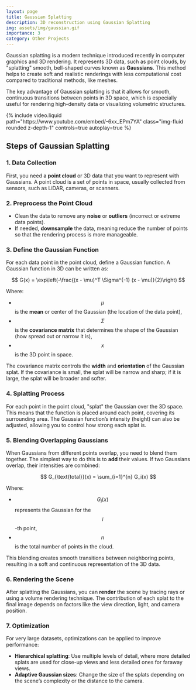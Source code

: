 ```yaml
---
layout: page
title: Gaussian Splatting 
description: 3D reconstruction using Gaussian Splatting
img: assets/img/gaussian.gif
importance: 3
category: Other Projects
---
```

Gaussian splatting is a modern technique introduced recently in computer graphics and 3D rendering. It represents 3D data, such as point clouds, by "splatting" smooth, bell-shaped curves known as **Gaussians**.  This method helps to create soft and realistic renderings with less computational cost compared to traditional methods, like meshes.

The key advantage of Gaussian splatting is that it allows for smooth, continuous transitions between points in 3D space, which is especially useful for rendering high-density data or visualizing volumetric structures.

<div class="row">
    <div class="col-sm mt-3 mt-md-0">
        <div class="embed-responsive embed-responsive-16by9">
        {% include video.liquid path="https://www.youtube.com/embed/-6xx_EPm7YA" class="img-fluid rounded z-depth-1" controls=true autoplay=true %}
        </div>
    </div>

</div>

## Steps of Gaussian Splatting

### 1. Data Collection

First, you need a **point cloud** or 3D data that you want to represent with Gaussians. A point cloud is a set of points in space, usually collected from sensors, such as LiDAR, cameras, or scanners.

### 2. Preprocess the Point Cloud

- Clean the data to remove any **noise** or **outliers** (incorrect or extreme data points).
- If needed, **downsample** the data, meaning reduce the number of points so that the rendering process is more manageable.

### 3. Define the Gaussian Function

For each data point in the point cloud, define a Gaussian function. A Gaussian function in 3D can be written as:

$$
G(x) = \exp\left(-\frac{(x - \mu)^T \Sigma^{-1} (x - \mu)}{2}\right)
$$

Where:
- $$ \mu $$ is the **mean** or center of the Gaussian (the location of the data point),
- $$ \Sigma $$ is the **covariance matrix** that determines the shape of the Gaussian (how spread out or narrow it is),
- $$ x $$ is the 3D point in space.

The covariance matrix controls the **width** and **orientation** of the Gaussian splat. If the covariance is small, the splat will be narrow and sharp; if it is large, the splat will be broader and softer.

### 4. Splatting Process

For each point in the point cloud, "splat" the Gaussian over the 3D space. This means that the function is placed around each point, covering its surrounding area. The Gaussian function’s intensity (height) can also be adjusted, allowing you to control how strong each splat is.

### 5. Blending Overlapping Gaussians

When Gaussians from different points overlap, you need to blend them together. The simplest way to do this is to **add** their values. If two Gaussians overlap, their intensities are combined:

$$
G_{\text{total}}(x) = \sum_{i=1}^{n} G_i(x)
$$

Where:
- $$ G_i(x) $$ represents the Gaussian for the $$ i $$-th point,
- $$ n $$ is the total number of points in the cloud.

This blending creates smooth transitions between neighboring points, resulting in a soft and continuous representation of the 3D data.

### 6. Rendering the Scene

After splatting the Gaussians, you can **render** the scene by tracing rays or using a volume rendering technique. The contribution of each splat to the final image depends on factors like the view direction, light, and camera position.


### 7. Optimization 

For very large datasets, optimizations can be applied to improve performance:
- **Hierarchical splatting**: Use multiple levels of detail, where more detailed splats are used for close-up views and less detailed ones for faraway views.
- **Adaptive Gaussian sizes**: Change the size of the splats depending on the scene’s complexity or the distance to the camera.


